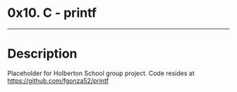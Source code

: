 # 0x10. C - printf
---
# Description
Placeholder for Holberton School group project.
Code resides at https://github.com/fgonza52/printf
